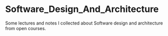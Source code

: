 # Software_Design_And_Architecture

Some lectures and notes I collected about Software design and architecture from open courses.
